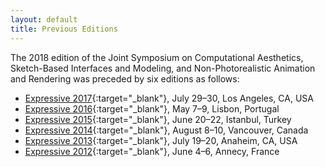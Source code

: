 ```yaml
---
layout: default
title: Previous Editions
---
```


The 2018 edition of the Joint Symposium on Computational Aesthetics, Sketch-Based Interfaces and Modeling, and Non-Photorealistic Animation and Rendering was preceded by six editions as follows:

* [Expressive 2017](http://expressivesymposium.wordpress.com){:target="_blank"}, July 29–30, Los Angeles, CA, USA
* [Expressive 2016](http://expressive.richardt.name/2016){:target="_blank"}, May 7–9, Lisbon, Portugal
* [Expressive 2015](http://expressive.richardt.name/2015){:target="_blank"}, June 20–22, Istanbul, Turkey
* [Expressive 2014](http://expressive2014.mpi-inf.mpg.de){:target="_blank"}, August 8–10, Vancouver, Canada
* [Expressive 2013](http://richardt.name/archive/expressive-2013){:target="_blank"}, July 19–20, Anaheim, CA, USA
* [Expressive 2012](http://cae-sbim-npar-2012.inrialpes.fr){:target="_blank"}, June 4–6, Annecy, France
